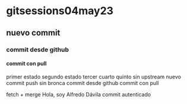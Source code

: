 # gitsessions04may23
## nuevo commit
### commit desde github
#### commit con pull
primer estado
segundo estado
tercer
cuarto
quinto
sin upstream
nuevo commit
push sin bronca
commit desde github
commit con pull

fetch + merge
Hola, soy Alfredo Dávila
commit autenticado
